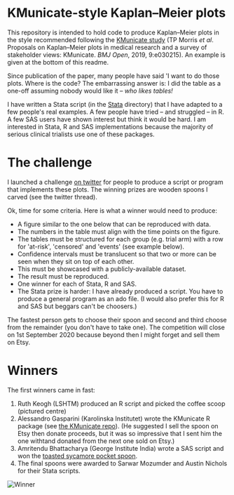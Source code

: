# KMunicate-style Kaplan–Meier plots

This repository is intended to hold code to produce Kaplan–Meier plots in the style recommended following the [KMunicate study](http://dx.doi.org/10.1136/bmjopen-2019-030215) (TP Morris *et al*. Proposals on Kaplan–Meier plots in medical research and a survey of stakeholder views: KMunicate. *BMJ Open*, 2019, 9:e030215). An example is given at the bottom of this readme.

Since publication of the paper, many people have said 'I want to do those plots. Where is the code? The embarrassing answer is: I did the table as a one-off assuming nobody would like it – *who likes tables!*

I have written a Stata script (in the [Stata](Stata) directory) that I have adapted to a few people's real examples. A few people have tried – and struggled – in R. A few SAS users have shown interest but think it would be hard. I am interested in Stata, R and SAS implementations because the majority of serious clinical trialists use one of these packages.

# The challenge
I launched a challenge [on twitter](https://twitter.com/tmorris_mrc/status/1281330077217824769) for people to produce a script or program that implements these plots. The winning prizes are wooden spoons I carved (see the twitter thread).

Ok, time for some criteria. Here is what a winner would need to produce:
* A figure similar to the one below that can be reproduced with data.
* The numbers in the table must align with the time points on the figure.
* The tables must be structured for each group (e.g. trial arm) with a row for 'at-risk', 'censored' and 'events' (see example below).
* Confidence intervals must be translucent so that two or more can be seen when they sit on top of each other.
* This must be showcased with a publicly-available dataset.
* The result must be reproduced.
* One winner for each of Stata, R and SAS.
* The Stata prize is harder: I have already produced a script. You have to produce a general program as an ado file. (I would also prefer this for R and SAS but beggars can't be choosers.)

The fastest person gets to choose their spoon and second and third choose from the remainder (you don't have to take one). The competition will close on 1st September 2020 because beyond then I might forget and sell them on Etsy.

# Winners
The first winners came in fast:
1. Ruth Keogh (LSHTM) produced an R script and picked the coffee scoop (pictured centre)
1. Alessandro Gasparini (Karolinska Institutet) wrote the KMunicate R package (see [the KMunicate repo]()). (He suggested I sell the spoon on Etsy then donate proceeds, but it was so impressive that I sent him the one withtand donated from the next one sold on Etsy.)
1. Amritendu Bhattacharya (George Institute India) wrote a SAS script and won the [toasted sycamore pocket spoon](https://twitter.com/tmorris_mrc/status/1281540253761908736).
1. The final spoons were awarded to Sarwar Mozumder and Austin Nichols for their Stata scripts.

![Winner](winner.png?raw=true)
